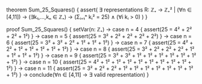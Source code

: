 theorem Sum_25_Squares() {
  assert(
    ∃ representations R: ℤ₊ → ℤ₊² |
    (∀n ∈ [4,11]) → (∃k₁,...,kₙ ∈ ℤ₊) →
    (Σᵢ₌₁ⁿ kᵢ² = 25) ∧ (∀i kᵢ > 0)
  )
}

proof Sum_25_Squares() {
  setVar(n: ℤ₊) →
  case n = 4 {
    assert(25 = 4² + 2² + 2² + 1²)
  } →
  case n = 5 {
    assert(25 = 3² + 2² + 2² + 2² + 2²)
  } →
  case n = 6 {
    assert(25 = 3² + 3² + 2² + 1² + 1² + 1²)
  } →
  case n = 7 {
    assert(25 = 4² + 2² + 1² + 1² + 1² + 1² + 1²)
  } →
  case n = 8 {
    assert(25 = 3² + 2² + 2² + 2² + 1² + 1² + 1² + 1²)
  } →
  case n = 9 {
    assert(25 = 3² + 3² + 1² + 1² + 1² + 1² + 1² + 1² + 1²)
  } →
  case n = 10 {
    assert(25 = 4² + 1² + 1² + 1² + 1² + 1² + 1² + 1² + 1² + 1²)
  } →
  case n = 11 {
    assert(25 = 3² + 2² + 2² + 1² + 1² + 1² + 1² + 1² + 1² + 1² + 1²)
  } →
  conclude(∀n ∈ [4,11] → ∃ valid representation)
}